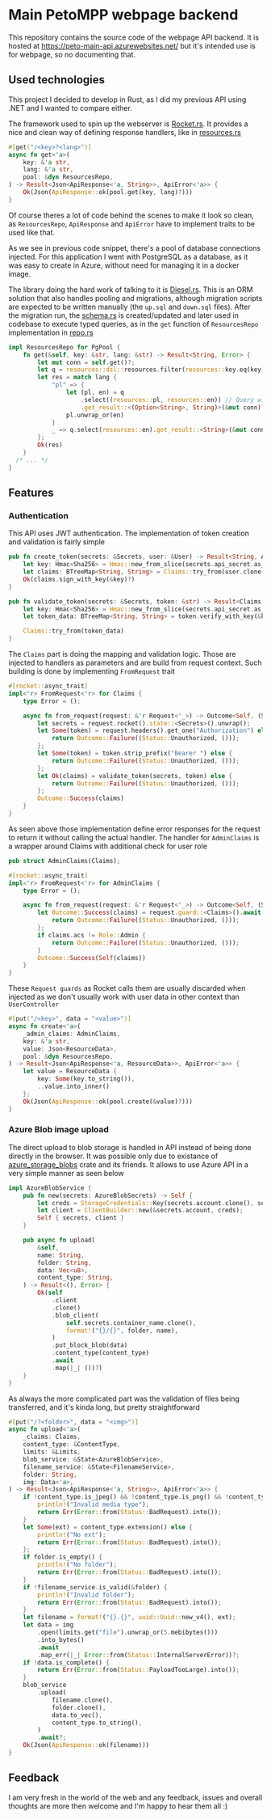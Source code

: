 # Main PetoMPP webpage backend

This repository contains the source code of the webpage API backend.
It is hosted at https://peto-main-api.azurewebsites.net/ but it's intended use is for webpage, so no documenting that.

## Used technologies

This project I decided to develop in Rust, as I did my previous API using .NET and I wanted to compare either.

The framework used to spin up the webserver is [Rocket.rs](https//rocket.rs/).
It provides a nice and clean way of defining response handlers, like in [resources.rs](/src/controllers/resources.rs)
```rust
#[get("/<key>?<lang>")]
async fn get<'a>(
    key: &'a str,
    lang: &'a str,
    pool: &dyn ResourcesRepo,
) -> Result<Json<ApiResponse<'a, String>>, ApiError<'a>> {
    Ok(Json(ApiResponse::ok(pool.get(key, lang)?)))
}
```
Of course theres a lot of code behind the scenes to make it look so clean,
as `ResourcesRepo`, `ApiResponse` and `ApiError` have to implement traits to be used like that.

As we see in previous code snippet, there's a pool of database connections injected.
For this application I went with PostgreSQL as a database, as it was easy to create in Azure,
without need for managing it in a docker image.

The library doing the hard work of talking to it is [Diesel.rs](https://diesel.rs/).
This is an ORM solution that also handles pooling and migrations,
although migration scripts are expected to be written manually (the `up.sql` and `down.sql` files).
After the migration run, the [schema.rs](/scr/schema.rs) is created/updated and later used in codebase to execute typed queries,
as in the `get` function of `ResourcesRepo` implementation in [repo.rs](/src/repositories/resources/repo.rs)
```rust
impl ResourcesRepo for PgPool {
    fn get(&self, key: &str, lang: &str) -> Result<String, Error> {
        let mut conn = self.get()?;
        let q = resources::dsl::resources.filter(resources::key.eq(key));
        let res = match lang {
            "pl" => {
                let (pl, en) = q
                    .select((resources::pl, resources::en)) // Query with fallback language as pl is not guaranteed
                    .get_result::<(Option<String>, String)>(&mut conn)?;
                pl.unwrap_or(en)
            }
            _ => q.select(resources::en).get_result::<String>(&mut conn)?,
        };
        Ok(res)
    }
  /* ... */
}
```

## Features

### Authentication

This API uses JWT authentication. The implementation of token creation and validation is fairly simple
```rust
pub fn create_token(secrets: &Secrets, user: &User) -> Result<String, AuthError> {
    let key: Hmac<Sha256> = Hmac::new_from_slice(secrets.api_secret.as_bytes()).unwrap();
    let claims: BTreeMap<String, String> = Claims::try_from(user.clone())?.into();
    Ok(claims.sign_with_key(&key)?)
}

pub fn validate_token(secrets: &Secrets, token: &str) -> Result<Claims, AuthError> {
    let key: Hmac<Sha256> = Hmac::new_from_slice(secrets.api_secret.as_bytes()).unwrap();
    let token_data: BTreeMap<String, String> = token.verify_with_key(&key)?;

    Claims::try_from(token_data)
}
```
The `Claims` part is doing the mapping and validation logic.
Those are injected to handlers as parameters and are build from request context.
Such building is done by implementing `FromRequest` trait
```rust
#[rocket::async_trait]
impl<'r> FromRequest<'r> for Claims {
    type Error = ();

    async fn from_request(request: &'r Request<'_>) -> Outcome<Self, (Status, Self::Error), ()> {
        let secrets = request.rocket().state::<Secrets>().unwrap();
        let Some(token) = request.headers().get_one("Authorization") else {
            return Outcome::Failure((Status::Unauthorized, ()));
        };
        let Some(token) = token.strip_prefix("Bearer ") else {
            return Outcome::Failure((Status::Unauthorized, ()));
        };
        let Ok(claims) = validate_token(secrets, token) else {
            return Outcome::Failure((Status::Unauthorized, ()));
        };
        Outcome::Success(claims)
    }
}
```
As seen above those implementation define error responses for the request to return it without calling the actual handler.
The handler for `AdminClaims` is a wrapper around Claims with additional check for user role
```rust
pub struct AdminClaims(Claims);

#[rocket::async_trait]
impl<'r> FromRequest<'r> for AdminClaims {
    type Error = ();

    async fn from_request(request: &'r Request<'_>) -> Outcome<Self, (Status, Self::Error), ()> {
        let Outcome::Success(claims) = request.guard::<Claims>().await else {
            return Outcome::Failure((Status::Unauthorized, ()));
        };
        if claims.acs != Role::Admin {
            return Outcome::Failure((Status::Unauthorized, ()));
        }
        Outcome::Success(Self(claims))
    }
}
```

These `Request guards` as Rocket calls them are usually discarded when injected as we don't usually work with user data in other context than `UserController`
```rust
#[put("/<key>", data = "<value>")]
async fn create<'a>(
    _admin_claims: AdminClaims,
    key: &'a str,
    value: Json<ResourceData>,
    pool: &dyn ResourcesRepo,
) -> Result<Json<ApiResponse<'a, ResourceData>>, ApiError<'a>> {
    let value = ResourceData {
        key: Some(key.to_string()),
        ..value.into_inner()
    };
    Ok(Json(ApiResponse::ok(pool.create(&value)?)))
}
```

### Azure Blob image upload

The direct upload to blob storage is handled in API instead of being done directly in the browser.
It was possible only due to existance of [azure_storage_blobs](https://github.com/Azure/azure-sdk-for-rust/) crate and its friends.
It allows to use Azure API in a very simple manner as seen below
```rust
impl AzureBlobService {
    pub fn new(secrets: AzureBlobSecrets) -> Self {
        let creds = StorageCredentials::Key(secrets.account.clone(), secrets.account_key.clone());
        let client = ClientBuilder::new(&secrets.account, creds);
        Self { secrets, client }
    }

    pub async fn upload(
        &self,
        name: String,
        folder: String,
        data: Vec<u8>,
        content_type: String,
    ) -> Result<(), Error> {
        Ok(self
            .client
            .clone()
            .blob_client(
                self.secrets.container_name.clone(),
                format!("{}/{}", folder, name),
            )
            .put_block_blob(data)
            .content_type(content_type)
            .await
            .map(|_| ())?)
    }
}
```

As always the more complicated part was the validation of files being transferred,
and it's kinda long, but pretty straightforward
```rust
#[put("/?<folder>", data = "<img>")]
async fn upload<'a>(
    _claims: Claims,
    content_type: &ContentType,
    limits: &Limits,
    blob_service: &State<AzureBlobService>,
    filename_service: &State<FilenameService>,
    folder: String,
    img: Data<'a>,
) -> Result<Json<ApiResponse<'a, String>>, ApiError<'a>> {
    if !content_type.is_jpeg() && !content_type.is_png() && !content_type.is_bmp() {
        println!("Invalid media type");
        return Err(Error::from(Status::BadRequest).into());
    }
    let Some(ext) = content_type.extension() else {
        println!("No ext");
        return Err(Error::from(Status::BadRequest).into());
    };
    if folder.is_empty() {
        println!("No folder");
        return Err(Error::from(Status::BadRequest).into());
    }
    if !filename_service.is_valid(&folder) {
        println!("Invalid folder");
        return Err(Error::from(Status::BadRequest).into());
    }
    let filename = format!("{}.{}", uuid::Uuid::new_v4(), ext);
    let data = img
        .open(limits.get("file").unwrap_or(5.mebibytes()))
        .into_bytes()
        .await
        .map_err(|_| Error::from(Status::InternalServerError))?;
    if !data.is_complete() {
        return Err(Error::from(Status::PayloadTooLarge).into());
    }
    blob_service
        .upload(
            filename.clone(),
            folder.clone(),
            data.to_vec(),
            content_type.to_string(),
        )
        .await?;
    Ok(Json(ApiResponse::ok(filename)))
}
```

## Feedback
I am very fresh in the world of the web and any feedback, issues and overall thoughts are more then welcome and I'm happy to hear them all :)
